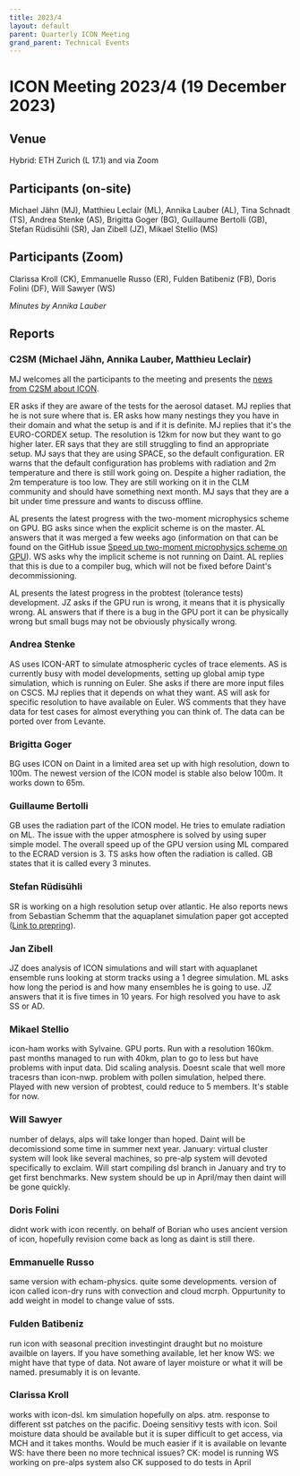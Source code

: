 ```yaml
---
title: 2023/4
layout: default
parent: Quarterly ICON Meeting
grand_parent: Technical Events
---
```


# ICON Meeting 2023/4 (19 December 2023)

## Venue
Hybrid: ETH Zurich (L 17.1) and via Zoom

## Participants (on-site)
Michael Jähn (MJ),
Matthieu Leclair (ML),
Annika Lauber (AL),
Tina Schnadt (TS),
Andrea Stenke (AS),
Brigitta Goger (BG),
Guillaume Bertolli (GB),
Stefan Rüdisühli (SR),
Jan Zibell (JZ),
Mikael Stellio (MS)


## Participants (Zoom)
Clarissa Kroll (CK),
Emmanuelle Russo (ER),
Fulden Batibeniz (FB),
Doris Folini (DF),
Will Sawyer (WS)

_Minutes by Annika Lauber_

## Reports

### C2SM (Michael Jähn, Annika Lauber, Matthieu Leclair)

MJ welcomes all the participants to the meeting and presents the [news from C2SM about ICON](https://polybox.ethz.ch/index.php/s/8yXCB1ZKlhly3DN).

ER asks if they are aware of the tests for the aerosol dataset.
MJ replies that he is not sure where that is.
ER asks how many nestings they you have in their domain and what the setup is and if it is definite.
MJ replies that it's the EURO-CORDEX setup. The resolution is 12km for now but they want to go higher later.
ER says that they are still struggling to find an appropriate setup.
MJ says that they are using SPACE, so the default configuration.
ER warns that the default configuration has problems with radiation and 2m temperature and there is still work going on. Despite a higher radiation, the 2m temperature is too low. They are still working on it in the CLM community and should have something next month.
MJ says that they are a bit under time pressure and wants to discuss offline.

AL presents the latest progress with the two-moment microphysics scheme on GPU.
BG asks since when the explicit scheme is on the master.
AL answers that it was merged a few weeks ago (information on that can be found on the GitHub issue [Speed up two-moment microphysics scheme on GPU](https://github.com/C2SM/Tasks-Support/issues/3)).
WS asks why the implicit scheme is not running on Daint.
AL replies that this is due to a compiler bug, which will not be fixed before Daint's decommissioning.

AL presents the latest progress in the probtest (tolerance tests) development.
JZ asks if the GPU run is wrong, it means that it is physically wrong.
AL answers that if there is a bug in the GPU port it can be physically wrong but small bugs may not be obviously physically wrong.


### Andrea Stenke
AS uses ICON-ART to simulate atmospheric cycles of trace elements. AS is currently busy with model developments, setting up global amip type simulation, which is running on Euler. 
She asks if there are more input files on CSCS.
MJ replies that it depends on what they want.
AS will ask for specific resolution to have available on Euler.
WS comments that they have data for test cases for almost everything you can think of. The data can be ported over from Levante.

### Brigitta Goger
BG uses ICON on Daint in a limited area set up with high resolution, down to 100m. The newest version of the ICON model is stable also below 100m. It works down to 65m. 

### Guillaume Bertolli
GB uses the radiation part of the ICON model. He tries to emulate radiation on ML. The issue with the upper atmosphere is solved by using super simple model. The overall speed up of the GPU version using ML compared to the ECRAD version is 3.
TS asks how often the radiation is called.
GB states that it is called every 3 minutes.

### Stefan Rüdisühli
SR is working on a high resolution setup over atlantic. He also reports news from Sebastian Schemm that the aquaplanet simulation paper got accepted ([Link to prepring](https://doi.org/10.5194/egusphere-2023-1196)).

### Jan Zibell
JZ does analysis of ICON simulations and will start with aquaplanet ensemble runs looking at storm tracks using a 1 degree simulation.
ML asks how long the period is and how many ensembles he is going to use.
JZ answers that it is five times in 10 years. For high resolved you have to ask SS or AD.

### Mikael Stellio
icon-ham works with Sylvaine. GPU ports. Run with a resolution 160km. past months managed to run with 40km, plan to go to less but have problems with input data. Did scaling analysis. Doesnt scale that well more tracesrs than icon-nwp. 
problem with pollen simulation, helped there. Played with new version of probtest, could reduce to 5 members. It's stable for now.

### Will Sawyer
number of delays, alps will take longer than hoped. Daint will be decomissiond some time in summer next year. January: virtual cluster system will look like several machines, so pre-alp system will devoted specifically to exclaim. Will start compiling dsl branch in January and try to get first benchmarks. New system should be up in April/may then daint will be gone quickly.

### Doris Folini
didnt work with icon recently. on behalf of Borian who uses ancient version of icon, hopefully revision come back as long as daint is still there.

### Emmanuelle Russo
same version with echam-physics. quite some developments. version of icon called icon-dry runs with convection and cloud mcrph. Oppurtunity to add weight in model to change value of ssts.

### Fulden Batibeniz

run icon with seasonal precition investingint draught but no moisture availble on layers. If you have something available, let her know
WS: we might have that type of data. Not aware of layer moisture or what it will be named. presumably it is on levante.

### Clarissa Kroll
works with icon-dsl. km simulation hopefully on alps. atm. response to different sst patches on the pacific. Doeing sensitivy tests with icon. Soil moisture data should be available but it is super difficult to get access, via MCH and it takes months. Would be much easier if it is available on levante
WS: have there been no more technical issues?
CK: model is running
WS working on pre-alps system also
CK supposed to do tests in April
